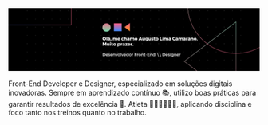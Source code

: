 <img src="img/banner.jpg">
<p>
  Front-End Developer e Designer, especializado em soluções digitais inovadoras. Sempre em aprendizado contínuo 📚, utilizo boas práticas para garantir resultados de excelência 🚀. Atleta 🏃🏻‍♂️🚵🏻‍♂️, aplicando disciplina e foco tanto nos treinos quanto no trabalho.
</p>
